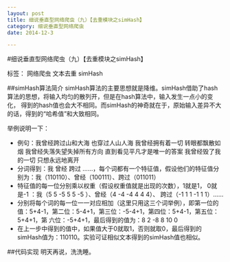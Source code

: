 ```yaml
---
layout: post
title: 细说垂直型网络爬虫（九）【去重模块之simHash】
category: 细说垂直型网络爬虫
date: 2014-12-3

---
```


#细说垂直型网络爬虫（九）【去重模块之simHash】

标签： 网络爬虫 文本去重 simHash

##simHash算法简介
simHash算法的主要思想就是降维。simHash借助了hash算法的思想，将输入均匀的散列开，但是在hash算法中，输入发生一点小的变化，
得到的hash值也会大不相同。而simHash的神奇就在于，原始输入差异不大的话，得到的“哈希值”和大致相同。

<!-- more -->

举例说明一下：

>
- 例句：我曾经跨过山和大海 也穿过人山人海
我曾经拥有着一切 转眼都飘散如烟
我曾经失落失望失掉所有方向
直到看见平凡才是唯一的答案
我曾经毁了我的一切 只想永远地离开
- 分词得到：我 曾经 跨过 ……，每个词都有一个特征值，假设他们的特征值分别为：我（110110）、曾经（100111）、跨过（011011）
- 特征值的每一位分别乘以权重（假设权重值就是出现的次数），1就是1， 0就是-1 ：我（5 5 -5 5 5 -5 ）、曾经（4 -4 -4 4 4 4）、
跨过（-1 1 1 -1 1 1）……
- 分别将每个词的每一位一一对应相加（这里只用这三个词举例），即第一位的值：5+4-1，第二位：5-4+1，第三位：-5-4+1，第四位：5+4-1，第五位：5+4+1，第
六位：-5+4+1，最后得到的值为：8 2 -8 8 10 0
- 在上一步中得到的值中，如果值大于0就取1，否则就取0，最后得到的simHash值为：110110。实验可证相似文本得到的simHash值也相似。

##代码实现
明天再说，洗洗睡。











